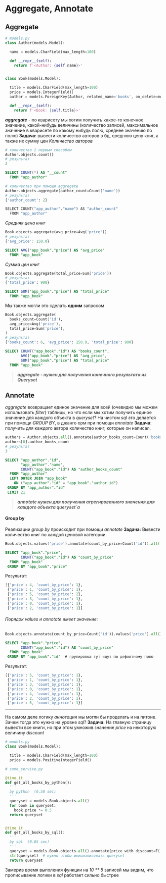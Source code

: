 # Aggregate, Annotate

## Aggregate

```python
# models.py
class Author(models.Model):

  name = models.CharField(max_length=100)

  def __repr__(self):
    return f'<Author: {self.name}>'


class Book(models.Model):

  title = models.CharField(max_length=100)
  price = models.IntegerField()
  author = models.ForeignKey(Author, related_name='books', on_delete=models.CASCADE)

  def __repr__(self):
    return f'<Book: {self.title}>'
```

**_aggregate_** - по кварисету мы хотим получить какое-то конечное значение, какой-нибудь величины (количество записей, максимальное значение в кварисете по какому нибудь полю, среднее значению по полю)
**Задача:** вывести количество авторов в бд, среднюю цену книг, а также их сумму цен
_Количество авторов_

```python
# количество 1 первым способом
Author.objects.count()
# результат
2
```

```sql
SELECT COUNT(*) AS "__count"
  FROM "app_author"
```

```python
# количество при помощи aggregate
Author.objects.aggregate(author_count=Count('name'))
# результат
{'author_count': 2}
```

```python
SELECT COUNT("app_author"."name") AS "author_count"
  FROM "app_author"
```

_Средняя цена книг_

```python
Book.objects.aggregate(avg_price=Avg('price'))
# результат
{'avg_price': 150.0}
```

```sql
SELECT AVG("app_book"."price") AS "avg_price"
  FROM "app_book"
```

_Сумма цен книг_

```python
Book.objects.aggregate(total_price=Sum('price'))
# результат
{'total_price': 900}
```

```sql
SELECT SUM("app_book"."price") AS "total_price"
  FROM "app_book"
```

Мы также могли это сделать **одним** запросом

```python
Book.objects.aggregate(
  books_count=Count('id'),
  avg_price=Avg('price'),
  total_price=Sum('price'),
)
# результат
{'books_count': 6, 'avg_price': 150.0, 'total_price': 900}
```

```sql
SELECT COUNT("app_book"."id") AS "books_count",
       AVG("app_book"."price") AS "avg_price",
       SUM("app_book"."price") AS "total_price"
  FROM "app_book"
```

> **_aggregate - нужен для получения конечного результата из Queryset_**

## Annotate

_aggregate_ возвращает единое значение для всей (очевидно мы можем использовать _filter_) таблицы, но что если мы хотим получить единое значение для каждого объекта в _queryset_? На чистом _sql_ это делается при помощи _GROUP BY_, в джанго орм при помощи _annotate_
**Задача:** получить для каждого автора количество книг, которые он написал.

```python
authors = Author.objects.all().annotate(author_books_count=Count('books'))
authors[0].author_books_count
# результат
3
```

```sql
SELECT "app_author"."id",
       "app_author"."name",
       COUNT("app_book"."id") AS "author_books_count"
  FROM "app_author"
  LEFT OUTER JOIN "app_book"
    ON ("app_author"."id" = "app_book"."author_id")
 GROUP BY "app_author"."id"
 LIMIT 21
```

> **_annotate нужен для получения агрегированного значения для каждого объекта queryset`a_**

#### Group by

Реализации _group by_ происходит при помощи _annotate_
**Задача:** Вывести количество книг по каждой ценовой категории.

```python
Book.objects.values('price').annotate(count_by_price=Count('id')).all()
```

```sql
SELECT "app_book"."price",
       COUNT("app_book"."id") AS "count_by_price"
  FROM "app_book"
 GROUP BY "app_book"."price"
```

Результат:

```python
[{'price': 4, 'count_by_price': 1},
 {'price': 1, 'count_by_price': 1},
 {'price': 5, 'count_by_price': 2},
 {'price': 3, 'count_by_price': 1},
 {'price': 0, 'count_by_price': 1},
 {'price': 2, 'count_by_price': 1}]
```

###### Порядок _values_ и _annotate_ имеет значение:

```python
Book.objects.annotate(count_by_price=Count('id')).values('price').all()
```

```sql
SELECT "app_book"."price",
       COUNT("app_book"."id") AS "count_by_price"
  FROM "app_book"
 GROUP BY "app_book"."id"  # групировка тут идут по дефолтному полю
```

Результат:

```python
[{'price': 5, 'count_by_price': 1},
 {'price': 1, 'count_by_price': 1},
 {'price': 3, 'count_by_price': 1},
 {'price': 0, 'count_by_price': 1},
 {'price': 4, 'count_by_price': 1},
 {'price': 2, 'count_by_price': 1},
 {'price': 5, 'count_by_price': 1}]
```

---

На самом деле логику _аннотации_ мы могли бы проделать и на питоне. Зачем тогда это нужно на уровне _sql_?
**Задача:** На главную страницу вывести все книги, но при этом умножив значение _price_ на некоторую величину _discount_

```python
# models.py
class Book(models.Model):

  title = models.CharField(max_length=100)
  price = models.PositiveIntegerField()
```

```python
# some_service.py

@time_it
def get_all_books_by_python():
  '''
  by python  (0.58 sec)
  '''
  queryset = models.Book.objects.all()
  for book in queryset:
    book.price *= 0.5
  return queryset


@time_it
def get_all_books_by_sql():
  '''
  by sql  (0.05 sec)
  '''
  queryset = models.Book.objects.all().annotate(price_with_discount=F('price') * discount)
  str(queryset)  # нужно чтобы инициализовать queryset
  return queryset

```

Замерив время выполения функции на _10 \*\* 5_ записей мы видим, что прописывание логики в _sql_ работает сильно быстрее

